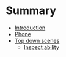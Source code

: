 # Summary

- [Introduction](intro.md)
- [Phone](phone.md)
- [Top down scenes](top_down.md)
  - [Inspect ability](ability_to_inspect.md)
